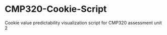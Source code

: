 # CMP320-Cookie-Script
Cookie value predictability visualization script for CMP320 assessment unit 2
